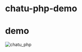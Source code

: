# chatu-php-demo


# demo


![chatu_php](https://github.com/chatu-ai/chatu-php-demo/assets/274085/46bee556-649f-42e8-a13b-570f5767f819)
